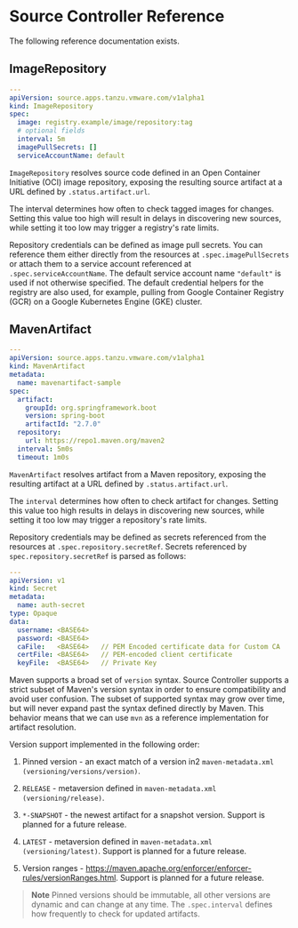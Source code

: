 # Source Controller  Reference

The following reference documentation exists.

## <a id="image-repository"></a> ImageRepository

```yaml
---
apiVersion: source.apps.tanzu.vmware.com/v1alpha1
kind: ImageRepository
spec:
  image: registry.example/image/repository:tag
  # optional fields
  interval: 5m
  imagePullSecrets: []
  serviceAccountName: default
```

`ImageRepository` resolves source code defined in an Open Container Initiative (OCI) image
repository, exposing the resulting source artifact at a URL defined by `.status.artifact.url`.

The interval determines how often to check tagged images for changes. Setting this value too high will result in delays in discovering new sources, while setting it too low may trigger a registry's rate limits.

Repository credentials can be defined as image pull secrets. You can reference them either directly from the resources at `.spec.imagePullSecrets` or attach them to a service account referenced at `.spec.serviceAccountName`. The default service account name `"default"` is used if not otherwise specified. The default credential helpers for the registry are also used, for example, pulling from Google Container Registry (GCR) on a Google Kubernetes Engine (GKE) cluster.

## <a id="maven-artifact"></a> MavenArtifact

```yaml
---
apiVersion: source.apps.tanzu.vmware.com/v1alpha1
kind: MavenArtifact
metadata:
  name: mavenartifact-sample
spec:
  artifact:
    groupId: org.springframework.boot
    version: spring-boot
    artifactId: "2.7.0"
  repository:
    url: https://repo1.maven.org/maven2
  interval: 5m0s
  timeout: 1m0s
```

`MavenArtifact` resolves artifact from a Maven repository, exposing the resulting artifact at a URL defined by `.status.artifact.url`.

The `interval` determines how often to check artifact for changes. Setting this value too high results in delays in discovering new sources, while setting it too low may trigger a repository's rate limits.

Repository credentials may be defined as secrets referenced from the resources at `.spec.repository.secretRef`. Secrets referenced by `spec.repository.secretRef` is parsed as follows:

```yaml
---
apiVersion: v1
kind: Secret
metadata:
  name: auth-secret
type: Opaque
data:
  username: <BASE64>
  password: <BASE64>
  caFile:   <BASE64>   // PEM Encoded certificate data for Custom CA
  certFile: <BASE64>   // PEM-encoded client certificate
  keyFile:  <BASE64>   // Private Key
```

Maven supports a broad set of `version` syntax. Source Controller supports a strict subset of Maven's version syntax in order to ensure compatibility and avoid user confusion. The subset of supported syntax may grow over time, but will never expand past the syntax defined directly by Maven. This behavior means that we can use `mvn` as a reference implementation for artifact resolution.

Version support implemented in the following order:

1. Pinned version - an exact match of a version in2 `maven-metadata.xml (versioning/versions/version)`.

2. `RELEASE` - metaversion defined in `maven-metadata.xml (versioning/release)`.

3. `*-SNAPSHOT` - the newest artifact for a snapshot version. Support is planned for a future release.

4. `LATEST` - metaversion defined in `maven-metadata.xml (versioning/latest)`. Support is planned for a future release.

5. Version ranges - <https://maven.apache.org/enforcer/enforcer-rules/versionRanges.html>. Support is planned for a future release.

>**Note** Pinned versions should be immutable, all other versions are dynamic and can change at any time. The `.spec.interval` defines how frequently to check for updated artifacts.
